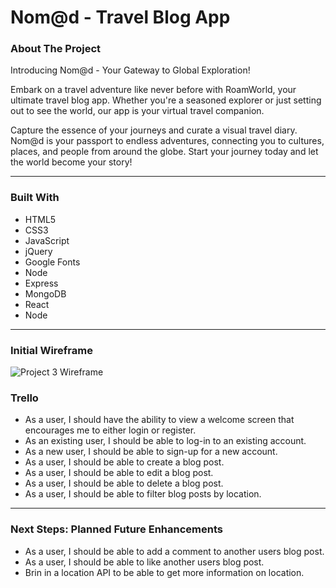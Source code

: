 <div id="top"></div>

# Nom@d - Travel Blog App

### About The Project
Introducing Nom@d - Your Gateway to Global Exploration!

Embark on a travel adventure like never before with RoamWorld, your ultimate travel blog app. Whether you're a seasoned explorer or just setting out to see the world, our app is your virtual travel companion. 

Capture the essence of your journeys and curate a visual travel diary. Nom@d is your passport to endless adventures, connecting you to cultures, places, and people from around the globe. Start your journey today and let the world become your story!

---
### Built With
- HTML5
- CSS3
- JavaScript
- jQuery
- Google Fonts 
- Node 
- Express 
- MongoDB
- React 
- Node

---
### Initial Wireframe 
![**Project 3 Wireframe**](public/images/project3Wireframe.png)

### Trello 
- As a user, I should have the ability to view a welcome screen that encourages me to either login or register.
- As an existing user, I should be able to log-in to an existing account. 
- As a new user, I should be able to sign-up for a new account. 
- As a user, I should be able to create a blog post.  
- As a user, I should be able to edit a blog post.  
- As a user, I should be able to delete a blog post.  
- As a user, I should be able to filter blog posts by location. 
---
### Next Steps: Planned Future Enhancements 
- As a user, I should be able to add a comment to another users blog post.  
- As a user, I should be able to like another users blog post. 
- Brin in a location API to be able to get more information on location. 


<!-- ---
### App Screenshots
-  -->

<!-- ---
### Links
-  -->
